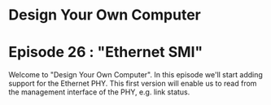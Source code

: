 # Design Your Own Computer
# Episode 26 : "Ethernet SMI"
 
Welcome to "Design Your Own Computer".  In this episode we'll start
adding support for the Ethernet PHY. This first version will
enable us to read from the management interface of the PHY, e.g. link status.
